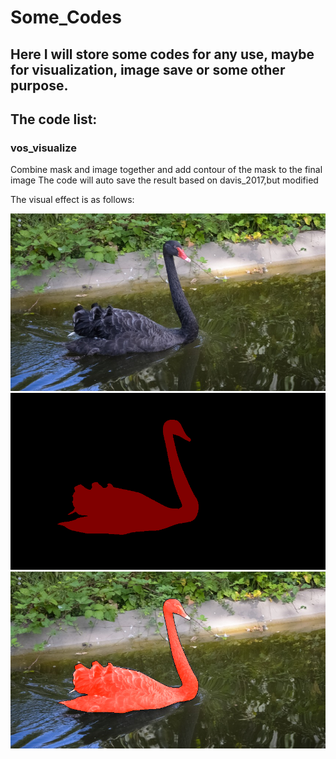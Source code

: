 # Some_Codes
 
## Here I will store some codes for any use, maybe for visualization, image save or some other purpose.
 
## The code list:

### vos_visualize
Combine mask and image together and add contour of the mask to the final image
The code will auto save the result
based on davis_2017,but modified

The visual effect is as follows:

![](show_img/add_colour/image.jpg)![](show_img/add_colour/mask.png)![](show_img/add_colour/after.png)
